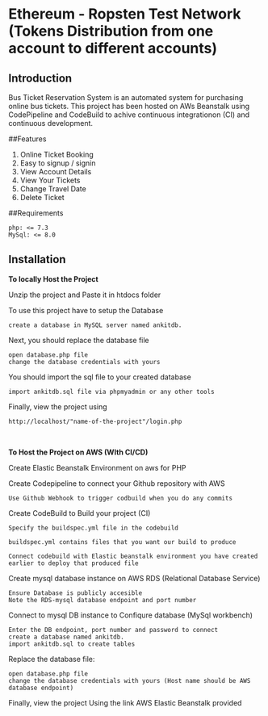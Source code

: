 # Ethereum - Ropsten Test Network (Tokens Distribution from one account to different accounts)


## Introduction

Bus Ticket Reservation System is an automated system for purchasing online bus tickets.
This project has been hosted on AWs Beanstalk using CodePipeline and CodeBuild to achive continuous integrationon (CI) and continuous development. 

##Features
1. Online Ticket Booking
2. Easy to signup / signin
3. View Account Details
4. View Your Tickets
5. Change Travel Date
6. Delete Ticket


##Requirements

    php: <= 7.3
    MySql: <= 8.0

## Installation

**To locally Host the Project** 

Unzip the project and Paste it in htdocs folder

To use this project have to setup the Database

    create a database in MySQL server named ankitdb.

Next, you should replace the database file

    open database.php file
    change the database credentials with yours

You should import the sql file to your created database

    import ankitdb.sql file via phpmyadmin or any other tools

Finally, view the project using
    
    http://localhost/"name-of-the-project"/login.php
    
  <br />  
    
**To Host the Project on AWS (WIth CI/CD)** 

Create Elastic Beanstalk Environment on aws for PHP
    
Create Codepipeline to connect your Github repository with AWS
    
    Use Github Webhook to trigger codbuild when you do any commits

Create CodeBuild to Build your project (CI)

    Specify the buildspec.yml file in the codebuild 
    
    buildspec.yml contains files that you want our build to produce
    
    Connect codebuild with Elastic beanstalk environment you have created earlier to deploy that produced file

Create mysql database instance on AWS RDS (Relational Database Service)
 
    Ensure Database is publicly accesible
    Note the RDS-mysql database endpoint and port number
      
Connect to mysql DB instance to Confiqure database (MySql workbench)   
    
    Enter the DB endpoint, port number and password to connect
    create a database named ankitdb. 
    import ankitdb.sql to create tables

Replace the database file:

    open database.php file
    change the database credentials with yours (Host name should be AWS database endpoint)

Finally, view the project Using the link AWS Elastic Beanstalk provided
    

